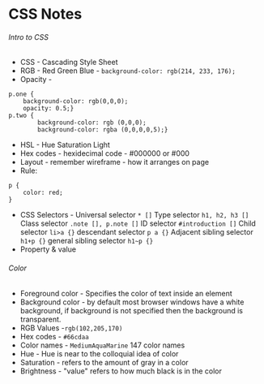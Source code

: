 # CSS Notes

###### Intro to CSS
- CSS - Cascading Style Sheet
- RGB - Red Green Blue - `background-color: rgb(214, 233, 176);`
- Opacity - 
```
p.one {
    background-color: rgb(0,0,0);
    opacity: 0.5;}
p.two {
        background-color: rgb (0,0,0);
        background-color: rgba (0,0,0,0,5);}
```
- HSL - Hue Saturation Light
- Hex codes - hexidecimal code - #000000 or #000
- Layout - remember wireframe - how it arranges on page
- Rule:
```
p {
    color: red;
}
```
- CSS Selectors - Universal selector `* []`  Type selector `h1, h2, h3 []` Class selector `.note [], p.note []` ID selector `#introduction []` Child selector `li>a {}` descendant selector  `p a {}` Adjacent sibling selector `h1+p {}` general sibling selector `h1~p {}`
- Property & value

###### Color

- Foreground color - Specifies the color of text inside an element
- Background color - by default most browser windows have a white background, if background is not specified then the background is transparent.
- RGB Values -`rgb(102,205,170)`
- Hex codes - `#66cdaa`
- Color names - `MediumAquaMarine` 147 color names
- Hue - Hue is near to the colloquial idea of color
- Saturation - refers to the amount of gray in a color
- Brightness - "value" refers to how much black is in the color